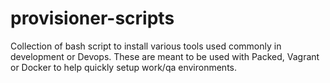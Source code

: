 # provisioner-scripts

Collection of bash script to install various tools used commonly in development or Devops. These are meant to be used with Packed, Vagrant or Docker to help quickly setup work/qa environments.
